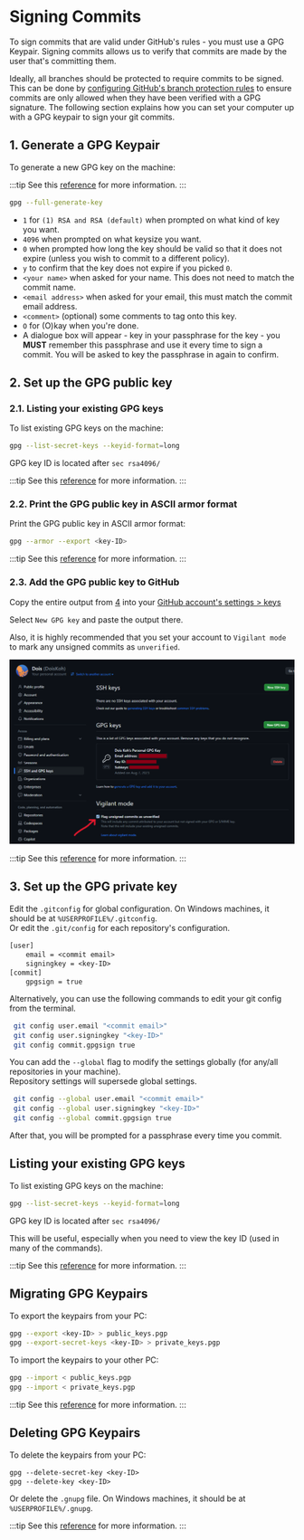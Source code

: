 # Signing Commits

To sign commits that are valid under GitHub's rules - you must use a GPG Keypair. Signing commits allows us to verify
that commits are made by the user that's committing them.

Ideally, all branches should be protected to require commits to be signed. This can be done by [configuring GitHub's
branch protection rules](https://docs.github.com/en/repositories/configuring-branches-and-merges-in-your-repository/managing-protected-branches/about-protected-branches#require-signed-commits) to ensure commits are only allowed when they have been verified with a
GPG signature. The following section explains how you can set your computer up with a GPG keypair to sign your git
commits.

## 1. Generate a GPG Keypair

To generate a new GPG key on the machine:

:::tip
See this [reference](https://docs.github.com/en/authentication/managing-commit-signature-verification/generating-a-new-gpg-key) for more information.
:::

```bash
gpg --full-generate-key
```

-   `1` for `(1) RSA and RSA (default)` when prompted on what kind of key you want.
-   `4096` when prompted on what keysize you want.
-   `0` when prompted how long the key should be valid so that it does not expire (unless you wish to commit to a
    different policy).
-   `y` to confirm that the key does not expire if you picked `0`.
-   `<your name>` when asked for your name. This does not need to match the commit name.
-   `<email address>` when asked for your email, this must match the commit email address.
-   `<comment>` (optional) some comments to tag onto this key.
-   `O` for (O)kay when you're done.
-   A dialogue box will appear - key in your passphrase for the key - you <b>MUST</b> remember this passphrase and use it
    every time to sign a commit. You will be asked to key the passphrase in again to confirm.

## 2. Set up the GPG public key

### 2.1.  Listing your existing GPG keys

To list existing GPG keys on the machine:

```bash
gpg --list-secret-keys --keyid-format=long
```

GPG key ID is located after `sec rsa4096/`

:::tip
See this [reference](https://docs.github.com/en/authentication/managing-commit-signature-verification/checking-for-existing-gpg-keys) for more information.
:::

### 2.2. Print the GPG public key in ASCII armor format

Print the GPG public key in ASCII armor format:

```bash
gpg --armor --export <key-ID>
```

:::tip
See this [reference](https://docs.github.com/en/authentication/managing-commit-signature-verification/generating-a-new-gpg-key) for more information.
:::

### 2.3. Add the GPG public key to GitHub

Copy the entire output from [4](#4-gpg-key-id-is-located-after-sec-rsa4096) into your [GitHub account's settings > keys](https://github.com/settings/keys)

Select `New GPG key` and paste the output there.

Also, it is highly recommended that you set your account to `Vigilant mode` to mark any unsigned commits as `unverified`.

![image](/img/github_settings_keys.png)

:::tip
See this [reference](https://docs.github.com/en/authentication/managing-commit-signature-verification/adding-a-gpg-key-to-your-github-account) for more information.
:::

## 3. Set up the GPG private key

Edit the `.gitconfig` for global configuration. On Windows machines, it should be at `%USERPROFILE%/.gitconfig`.  
Or edit the `.git/config` for each repository's configuration.

```
[user]
    email = <commit email>
    signingkey = <key-ID>
[commit]
    gpgsign = true
```

Alternatively, you can use the following commands to edit your git config from the terminal.

```bash
 git config user.email "<commit email>"
 git config user.signingkey "<key-ID>"
 git config commit.gpgsign true
```

You can add the `--global` flag to modify the settings globally (for any/all repositories in your machine).  
Repository settings will supersede global settings.

```bash
 git config --global user.email "<commit email>"
 git config --global user.signingkey "<key-ID>"
 git config --global commit.gpgsign true
```

After that, you will be prompted for a passphrase every time you commit.

## Listing your existing GPG keys

To list existing GPG keys on the machine:

```bash
gpg --list-secret-keys --keyid-format=long
```

GPG key ID is located after `sec rsa4096/`

This will be useful, especially when you need to view the key ID (used in many of the commands).

:::tip
See this [reference](https://docs.github.com/en/authentication/managing-commit-signature-verification/checking-for-existing-gpg-keys) for more information.
:::

## Migrating GPG Keypairs

To export the keypairs from your PC:

```bash
gpg --export <key-ID> > public_keys.pgp
gpg --export-secret-keys <key-ID> > private_keys.pgp
```

To import the keypairs to your other PC:

```bash
gpg --import < public_keys.pgp
gpg --import < private_keys.pgp
```

:::tip
See this [reference](https://makandracards.com/makandra-orga/37763-gpg-extract-private-key-and-import-on-different-machine) for more information.
:::

## Deleting GPG Keypairs

To delete the keypairs from your PC:

```
gpg --delete-secret-key <key-ID>
gpg --delete-key <key-ID>
```

Or delete the `.gnupg` file. On Windows machines, it should be at `%USERPROFILE%/.gnupg`.

:::tip
See this [reference](https://blog.chapagain.com.np/gpg-remove-keys-from-your-public-keyring/) for more information.
:::
